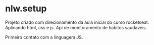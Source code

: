 # nlw.setup
Projeto criado com direcionamento da aula inicial do curso  rocketseat. Aplicando html, css e js. 
Api de monitoramento de habitos saudaveis.

Primeiro contato com a linguagem JS. 
